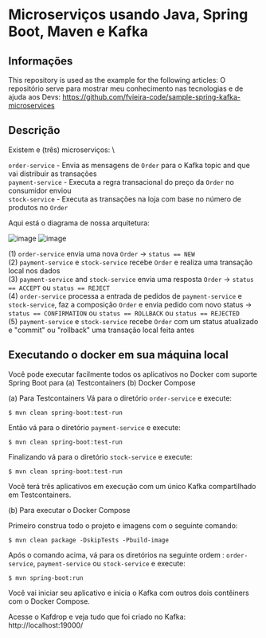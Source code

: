 # Microserviços usando Java, Spring Boot, Maven e Kafka

## Informações
This repository is used as the example for the following articles:
O repositório serve para mostrar meu conhecimento nas tecnologias e de ajuda aos Devs:
https://github.com/fvieira-code/sample-spring-kafka-microservices

## Descrição
Existem e (três) microserviços: \

`order-service` - Envia as mensagens de `Order` para o Kafka topic and que vai distribuir as transações \
`payment-service` - Executa a regra transacional do preço da `Order` no consumidor enviou \
`stock-service` - Executa as transações na loja com base no número de produtos no `Order`

Aqui está o diagrama de nossa arquitetura:

![image](C:\projects\sample-spring-kafka-microservices-master\arch.png)
![image](https://github.com/fvieira-code/sample-spring-kafka-microservices/master/arch.png)

(1) `order-service` envia uma nova `Order` -> `status == NEW` \
(2) `payment-service` e `stock-service` recebe `Order` e realiza uma transação local nos dados \
(3) `payment-service` and `stock-service` envia uma resposta `Order` -> `status == ACCEPT` ou `status == REJECT` \
(4) `order-service` processa a entrada de pedidos de `payment-service` e `stock-service`, faz a composição `Order` e envia pedido com novo status -> `status == CONFIRMATION` ou `status == ROLLBACK` ou `status == REJECTED` \
(5) `payment-service` e `stock-service` recebe `Order` com um status atualizado e "commit" ou "rollback" uma transação local feita antes

## Executando o docker em sua máquina local

Você pode executar facilmente todos os aplicativos no Docker com suporte Spring Boot para
(a) Testcontainers
(b) Docker Compose

(a) Para Testcontainers
Vá para o diretório `order-service` e execute:
```shell
$ mvn clean spring-boot:test-run
```

Então vá para o diretório `payment-service` e execute:
```shell
$ mvn clean spring-boot:test-run
```

Finalizando vá para o diretório `stock-service` e execute:
```shell
$ mvn clean spring-boot:test-run
```

Você terá três aplicativos em execução com um único Kafka compartilhado em Testcontainers.

(b) Para executar o Docker Compose

Primeiro construa todo o projeto e imagens com o seguinte comando:
```shell
$ mvn clean package -DskipTests -Pbuild-image
```

Após o comando acima, vá para os diretórios na seguinte ordem : `order-service`, `payment-service` ou `stock-service` e execute:
```shell
$ mvn spring-boot:run
```

Você vai iniciar seu aplicativo e inicia o Kafka com outros dois contêiners com o Docker Compose.

Acesse o Kafdrop e veja tudo que foi criado no Kafka:
http://localhost:19000/
